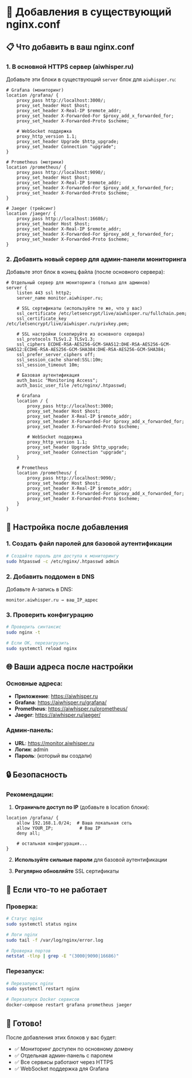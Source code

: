 # 🔧 Добавления в существующий nginx.conf

## 📋 Что добавить в ваш nginx.conf

### 1. **В основной HTTPS сервер (aiwhisper.ru)**

Добавьте эти блоки в существующий `server` блок для `aiwhisper.ru`:

```nginx
# Grafana (мониторинг)
location /grafana/ {
    proxy_pass http://localhost:3000/;
    proxy_set_header Host $host;
    proxy_set_header X-Real-IP $remote_addr;
    proxy_set_header X-Forwarded-For $proxy_add_x_forwarded_for;
    proxy_set_header X-Forwarded-Proto $scheme;
    
    # WebSocket поддержка
    proxy_http_version 1.1;
    proxy_set_header Upgrade $http_upgrade;
    proxy_set_header Connection "upgrade";
}

# Prometheus (метрики)
location /prometheus/ {
    proxy_pass http://localhost:9090/;
    proxy_set_header Host $host;
    proxy_set_header X-Real-IP $remote_addr;
    proxy_set_header X-Forwarded-For $proxy_add_x_forwarded_for;
    proxy_set_header X-Forwarded-Proto $scheme;
}

# Jaeger (трейсинг)
location /jaeger/ {
    proxy_pass http://localhost:16686/;
    proxy_set_header Host $host;
    proxy_set_header X-Real-IP $remote_addr;
    proxy_set_header X-Forwarded-For $proxy_add_x_forwarded_for;
    proxy_set_header X-Forwarded-Proto $scheme;
}
```

### 2. **Добавить новый сервер для админ-панели мониторинга**

Добавьте этот блок в конец файла (после основного сервера):

```nginx
# Отдельный сервер для мониторинга (только для админов)
server {
    listen 443 ssl http2;
    server_name monitor.aiwhisper.ru;
    
    # SSL сертификаты (используйте те же, что у вас)
    ssl_certificate /etc/letsencrypt/live/aiwhisper.ru/fullchain.pem;
    ssl_certificate_key /etc/letsencrypt/live/aiwhisper.ru/privkey.pem;
    
    # SSL настройки (скопируйте из основного сервера)
    ssl_protocols TLSv1.2 TLSv1.3;
    ssl_ciphers ECDHE-RSA-AES256-GCM-SHA512:DHE-RSA-AES256-GCM-SHA512:ECDHE-RSA-AES256-GCM-SHA384:DHE-RSA-AES256-GCM-SHA384;
    ssl_prefer_server_ciphers off;
    ssl_session_cache shared:SSL:10m;
    ssl_session_timeout 10m;
    
    # Базовая аутентификация
    auth_basic "Monitoring Access";
    auth_basic_user_file /etc/nginx/.htpasswd;
    
    # Grafana
    location / {
        proxy_pass http://localhost:3000;
        proxy_set_header Host $host;
        proxy_set_header X-Real-IP $remote_addr;
        proxy_set_header X-Forwarded-For $proxy_add_x_forwarded_for;
        proxy_set_header X-Forwarded-Proto $scheme;
        
        # WebSocket поддержка
        proxy_http_version 1.1;
        proxy_set_header Upgrade $http_upgrade;
        proxy_set_header Connection "upgrade";
    }
    
    # Prometheus
    location /prometheus/ {
        proxy_pass http://localhost:9090/;
        proxy_set_header Host $host;
        proxy_set_header X-Real-IP $remote_addr;
        proxy_set_header X-Forwarded-For $proxy_add_x_forwarded_for;
        proxy_set_header X-Forwarded-Proto $scheme;
    }
}
```

## 🔧 Настройка после добавления

### 1. **Создать файл паролей для базовой аутентификации**

```bash
# Создайте пароль для доступа к мониторингу
sudo htpasswd -c /etc/nginx/.htpasswd admin
```

### 2. **Добавить поддомен в DNS**

Добавьте A-запись в DNS:
```
monitor.aiwhisper.ru → ваш_IP_адрес
```

### 3. **Проверить конфигурацию**

```bash
# Проверить синтаксис
sudo nginx -t

# Если OK, перезагрузить
sudo systemctl reload nginx
```

## 🌐 Ваши адреса после настройки

### **Основные адреса:**
- **Приложение**: https://aiwhisper.ru
- **Grafana**: https://aiwhisper.ru/grafana/
- **Prometheus**: https://aiwhisper.ru/prometheus/
- **Jaeger**: https://aiwhisper.ru/jaeger/

### **Админ-панель:**
- **URL**: https://monitor.aiwhisper.ru
- **Логин**: admin
- **Пароль**: (который вы создали)

## 🔒 Безопасность

### **Рекомендации:**

1. **Ограничьте доступ по IP** (добавьте в location блоки):
```nginx
location /grafana/ {
    allow 192.168.1.0/24;  # Ваша локальная сеть
    allow YOUR_IP;          # Ваш IP
    deny all;
    
    # остальная конфигурация...
}
```

2. **Используйте сильные пароли** для базовой аутентификации

3. **Регулярно обновляйте** SSL сертификаты

## 🚨 Если что-то не работает

### **Проверка:**
```bash
# Статус nginx
sudo systemctl status nginx

# Логи nginx
sudo tail -f /var/log/nginx/error.log

# Проверка портов
netstat -tlnp | grep -E "(3000|9090|16686)"
```

### **Перезапуск:**
```bash
# Перезапуск nginx
sudo systemctl restart nginx

# Перезапуск Docker сервисов
docker-compose restart grafana prometheus jaeger
```

## 🎯 Готово!

После добавления этих блоков у вас будет:
- ✅ Мониторинг доступен по основному домену
- ✅ Отдельная админ-панель с паролем
- ✅ Все сервисы работают через HTTPS
- ✅ WebSocket поддержка для Grafana
